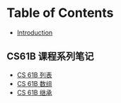 # Table of Contents

-   [Introduction](README.md)

## CS61B 课程系列笔记

-   [CS 61B 列表](./CS61B/CS%2061B列表.md)
-   [CS 61B 数组](./CS61B/CS%2061B数组.md)
-   [CS 61B 继承](./CS61B/CS%2061B继承_1.md)
